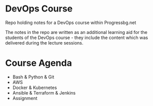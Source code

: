 # DevOps Course
Repo holding notes for a DevOps course within Progressbg.net

The notes in the repo are written as an additional learning aid for the students of the DevOps course - they include the content which was delivered during the lecture sessions.


# Course Agenda
* Bash & Python & Git
* AWS
* Docker & Kubernetes 
* Ansible & Terraform & Jenkins
* Assignment


